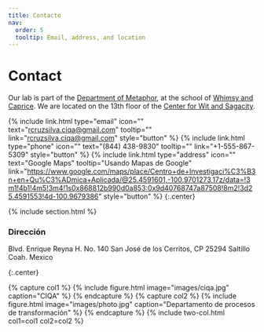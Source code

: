 ```yaml
---
title: Contacto
nav:
  order: 5
  tooltip: Email, address, and location
---
```


# <i class="fas fa-envelope"></i>Contact

Our lab is part of the [Department of Metaphor](), at the school of [Whimsy and Caprice]().
We are located on the 13th floor of the [Center for Wit and Sagacity]().

{%
  include link.html
  type="email"
  icon=""
  text="rcruzsilva.ciqa@gmail.com"
  tooltip=""
  link="rcruzsilva.ciqa@gmail.com"
  style="button"
%}
{%
  include link.html
  type="phone"
  icon=""
  text="(844) 438-9830"
  tooltip=""
  link="+1-555-867-5309"
  style="button"
%}
{%
  include link.html
  type="address"
  icon=""
  text="Google Maps"
  tooltip="Usando Mapas de Google"
  link="https://www.google.com/maps/place/Centro+de+Investigaci%C3%B3n+en+Qu%C3%ADmica+Aplicada/@25.4591601,-100.9701273,17z/data=!3m1!4b1!4m5!3m4!1s0x868812b990d0a853:0x9d40768747a87508!8m2!3d25.4591553!4d-100.9679386"
  style="button"
%}
{:.center}

{% include section.html %}

### <i class="fas fa-mail-bulk"></i>Dirección

Blvd. Enrique Reyna H. No. 140
San José de los Cerritos,
CP 25294
Saltillo Coah. Mexico

{:.center}

{% capture col1 %}
{%
  include figure.html
  image="images/ciqa.jpg"
  caption="CIQA"
%}
{% endcapture %}
{% capture col2 %}
{%
  include figure.html
  image="images/photo.jpg"
  caption="Departamento de procesos de transformación"
%}
{% endcapture %}
{% include two-col.html col1=col1 col2=col2 %}
